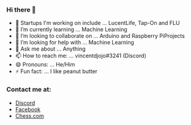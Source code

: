 ### Hi there 👋

- 🔭 Startups I'm working on include ... LucentLife, Tap-On and FLU
- 🌱 I’m currently learning ... Machine Learning
- 👯 I’m looking to collaborate on ... Arduino and Raspberry PiProjects 
- 🤔 I’m looking for help with ... Machine Learning
- 💬 Ask me about ... Anything
- 📫 How to reach me: ... vincentdjojo#3241 (Discord)
- 😄 Pronouns: ... He/Him
- ⚡ Fun fact: ... I like peanut butter

### Contact me at: 
- <a href = "http://bit.ly/AmbitiousNoobs"> Discord </a>
- <a href = "https://www.facebook.com/official.vincentdjojo/"> Facebook </a>
- <a href = "https://www.chess.com/member/vincentdjojo"> Chess.com </a>

